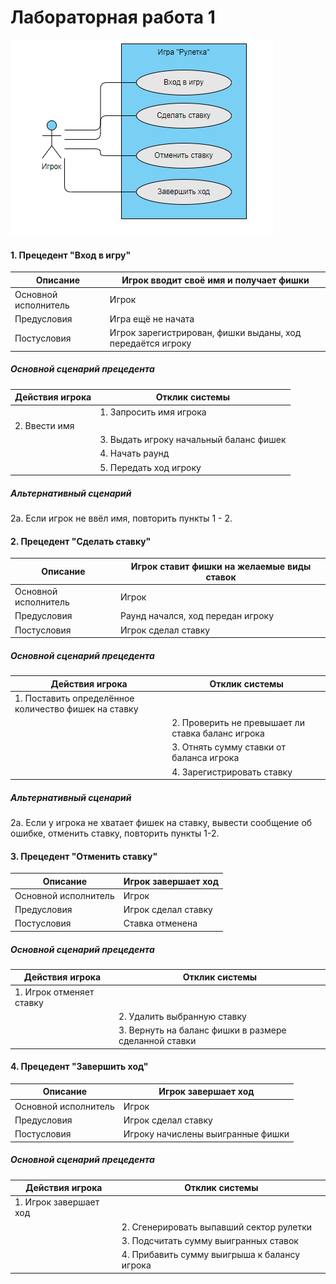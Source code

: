 # Лабораторная работа 1
![diagram](/assets/diagramm1.png)

#### 1. Прецедент "Вход в игру"
| Описание  |  Игрок вводит своё имя и получает фишки |
| ------------ | ------------ |
|  Основной исполнитель | Игрок  |
| Предусловия  | Игра ещё не начата  |
|  Постусловия |  Игрок зарегистрирован, фишки выданы, ход передаётся игроку |
##### Основной сценарий прецедента
| Действия игрока  | Отклик системы  |
| ------------ | ------------ |
|   |  1. Запросить имя игрока |
| 2. Ввести имя  |   |
|   |  3. Выдать игроку начальный баланс фишек |
|   |  4. Начать раунд |
|   |  5. Передать ход игроку |

##### Альтернативный сценарий
2а. Если игрок не ввёл имя, повторить пункты 1 - 2. 

#### 2. Прецедент "Сделать ставку"
| Описание  |  Игрок ставит фишки на желаемые виды ставок  |
| ------------ | ------------ |
|  Основной исполнитель | Игрок  |
| Предусловия  | Раунд начался, ход передан игроку  |
|  Постусловия |  Игрок сделал ставку |

##### Основной сценарий прецедента
| Действия игрока  | Отклик системы  |
| ------------ | ------------ |
| 1. Поставить определённое количество фишек на ставку  |   |
|   | 2. Проверить не превышает ли ставка баланс игрока  |
|   | 3. Отнять сумму ставки от баланса игрока |
|   | 4. Зарегистрировать ставку  |

##### Альтернативный сценарий
2а. Если у игрока не хватает фишек на ставку, вывести сообщение об ошибке, отменить ставку, повторить пункты 1-2. 

#### 3. Прецедент "Отменить ставку"

| Описание  |  Игрок завершает ход |
| ------------ | ------------ |
|  Основной исполнитель | Игрок  |
| Предусловия  | Игрок сделал ставку  |
|  Постусловия |  Ставка отменена |
##### Основной сценарий прецедента
| Действия игрока  | Отклик системы  |
| ------------ | ------------ |
| 1. Игрок отменяет ставку  |   |
|   | 2. Удалить выбранную ставку  |
|   | 3. Вернуть на баланс фишки в размере сделанной ставки  |

#### 4. Прецедент "Завершить ход"
| Описание  |  Игрок завершает ход |
| ------------ | ------------ |
|  Основной исполнитель | Игрок  |
| Предусловия  | Игрок сделал ставку  |
|  Постусловия |  Игроку начислены выигранные фишки |
##### Основной сценарий прецедента
| Действия игрока  | Отклик системы  |
| ------------ | ------------ |
| 1. Игрок завершает ход  |   |
|   | 2. Сгенерировать выпавший сектор рулетки  |
|   | 3. Подсчитать сумму выигранных ставок  |
|   | 4. Прибавить сумму выигрыша к балансу игрока  |

